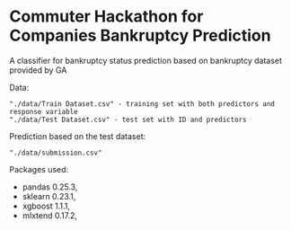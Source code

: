 # Commuter Hackathon for Companies Bankruptcy Prediction

A classifier for bankruptcy status prediction based on bankruptcy dataset provided by GA

Data: 

	"./data/Train Dataset.csv" - training set with both predictors and response variable
	"./data/Test Dataset.csv" - test set with ID and predictors

Prediction based on the test dataset:

	"./data/submission.csv"


Packages used:
*  pandas 0.25.3,
*  sklearn 0.23.1,
*  xgboost 1.1.1,
*  mlxtend 0.17.2,

